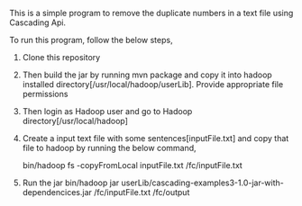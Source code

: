 This is a simple program to remove the duplicate numbers in a text file using Cascading Api.

To run this program, follow the below steps,

1. Clone this repository

2. Then build the jar by running mvn package and copy it into hadoop installed directory[/usr/local/hadoop/userLib]. Provide appropriate file permissions

3. Then login as Hadoop user and go to Hadoop directory[/usr/local/hadoop]

4. Create a input text file with some sentences[inputFile.txt] and copy that file to hadoop by running the below command,

      bin/hadoop fs -copyFromLocal inputFile.txt /fc/inputFile.txt

5. Run the jar
    bin/hadoop jar userLib/cascading-examples3-1.0-jar-with-dependencices.jar /fc/inputFile.txt /fc/output
